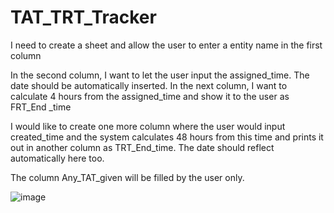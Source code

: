 # TAT_TRT_Tracker

I need to create a sheet and allow the user to enter a entity name in the first column

In the second column, I want to let the user input the assigned_time. The date should be automatically inserted.
In the next column, I want to calculate 4 hours from the assigned_time and show it to the user as FRT_End _time

I would like to create one more column where the user would input created_time and the system calculates 48 hours from this time and prints it out in another column as TRT_End_time. The date should reflect automatically here too. 

The column Any_TAT_given will be filled by the user only. 

![image](https://user-images.githubusercontent.com/78820089/222900409-731aea7c-44d5-4f50-8e72-e4e11db5620c.png)

